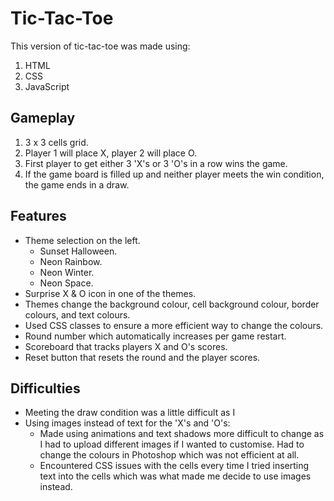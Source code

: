 # Tic-Tac-Toe

This version of tic-tac-toe was made using:
1. HTML
1. CSS
1. JavaScript



## Gameplay

1. 3 x 3 cells grid.
1. Player 1 will place X, player 2 will place O.
1. First player to get either 3 'X's or 3 'O's in a row wins the game. 
1. If the game board is filled up and neither player meets the win condition, the game ends in a draw.


## Features

- Theme selection on the left.
    - Sunset Halloween.
    - Neon Rainbow.
    - Neon Winter.
    - Neon Space.
- Surprise X & O icon in one of the themes.
- Themes change the background colour, cell background colour, border colours, and text colours.
- Used CSS classes to ensure a more efficient way to change the colours.
- Round number which automatically increases per game restart.
- Scoreboard that tracks players X and O's scores.
- Reset button that resets the round and the player scores.

## Difficulties

- Meeting the draw condition was a little difficult as I 
- Using images instead of text for the 'X's and 'O's:
    - Made using animations and text shadows more difficult to change as I had to upload different images if I wanted to customise. Had to change the colours in Photoshop which was not efficient at all.
    - Encountered CSS issues with the cells every time I tried inserting text into the cells which was what made me decide to use images instead. 
    





